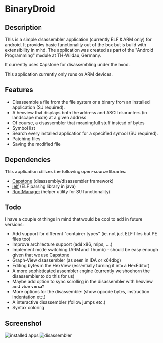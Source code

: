 # BinaryDroid

## Description

This is a simple disassembler application (currently ELF & ARM only) for android. It provides basic functionality out of the box but is build with extensibility in mind.
The application was created as part of the "Android Programming" module at TH-Wildau, Germany.

It currently uses Capstone for disassembling under the hood.

This application currently only runs on ARM devices.

## Features
- Disassemble a file from the file system or a binary from an installed application (SU required).
 - A hexview that displays both the address and ASCII characters (in landscape mode) at a given address
 - Of course, a disassembler that meaningfull stuff instead of bytes
 - Symbol list
- Search every installed application for a specified symbol (SU required).
- Patching files
- Saving the modified file

## Dependencies
This application utilizes the following open-source libraries:
- [Capstone](https://github.com/aquynh/capstone) (disassembly/disassembler framework)
- [jelf](https://github.com/fornwall/jelf) (ELF parsing library in java)
- [RootManager](https://github.com/Chrisplus/RootManager) (helper utility for SU functionality)

## Todo
I have a couple of things in mind that would be cool to add in future versions:
- Add support for different "container types" (ie. not just ELF files but PE files too)
- Improve architecture support (add x86, mips, ....)
- Implement mode switching (ARM and Thumb) - should be easy enough given that we use Capstone
- Graph-View disassembler (as seen in IDA or x64dbg)
- Editing bytes in the HexView (essentially turning it into a HexEditor)
- A more sophisticated assembler engine (currently we shoehorn the disassembler to do this for us)
- Maybe add option to sync scrolling in the disassembler with hexview and vice versa?
- More options for the disassembler (show opcode bytes, instruction indentation etc.)
- A interactive disassembler (follow jumps etc.)
- Syntax coloring

## Screenshot

![installed apps](https://abload.de/img/installedapps9fj9h.png)
![disassembler](https://abload.de/img/disassemblerh4jxp.png)